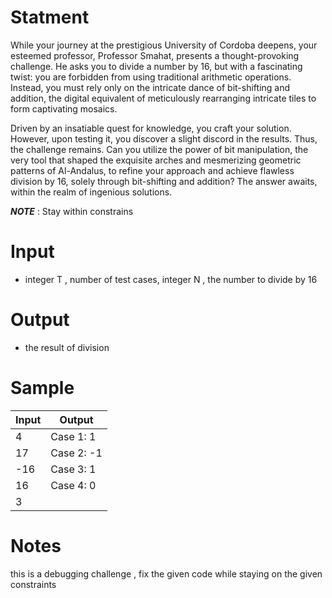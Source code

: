 # Statment
While your journey at the prestigious University of Cordoba deepens, your esteemed professor, Professor Smahat, presents a thought-provoking challenge. He asks you to divide a number by 16, but with a fascinating twist: you are forbidden from using traditional arithmetic operations. Instead, you must rely only on the intricate dance of bit-shifting and addition, the digital equivalent of meticulously rearranging intricate tiles to form captivating mosaics.

Driven by an insatiable quest for knowledge, you craft your solution. However, upon testing it, you discover a slight discord in the results. Thus, the challenge remains. Can you utilize the power of bit manipulation, the very tool that shaped the exquisite arches and mesmerizing geometric patterns of Al-Andalus, to refine your approach and achieve flawless division by 16, solely through bit-shifting and addition? The answer awaits, within the realm of ingenious solutions.

***NOTE*** : Stay within constrains


# Input
 - integer T , number of test cases, integer N , the number to divide by 16
# Output 
 - the result of division



# Sample
| Input | Output |	
| ----- | ------ |
| 4| Case 1: 1
| 17| Case 2: -1
| -16| Case 3: 1
| 16| Case 4: 0
| 3| 

# Notes 
this is a debugging challenge , fix the given code while staying on the given constraints



  